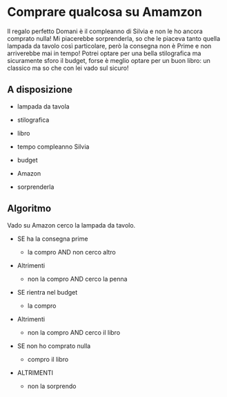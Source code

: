 # Comprare qualcosa su Amamzon

Il regalo perfetto
Domani è il compleanno di Silvia e non le ho ancora comprato nulla! Mi piacerebbe sorprenderla, so che le piaceva tanto quella lampada da tavolo così particolare, però la consegna non è Prime e non arriverebbe mai in tempo! Potrei optare per una bella stilografica ma sicuramente sforo il budget, forse è meglio optare per un buon libro: un classico ma so che con lei vado sul sicuro!

## A disposizione

- lampada da tavola

- stilografica

- libro

- tempo compleanno Silvia

- budget

- Amazon

- sorprenderla

## Algoritmo

Vado su Amazon cerco la lampada da tavolo.

- SE ha la consegna prime
  - la compro AND non cerco altro
- Altrimenti

  - non la compro AND cerco la penna

- SE rientra nel budget
  - la compro
- Altrimenti

  - non la compro AND cerco il libro

- SE non ho comprato nulla
  - compro il libro
- ALTRIMENTI
  - non la sorprendo
